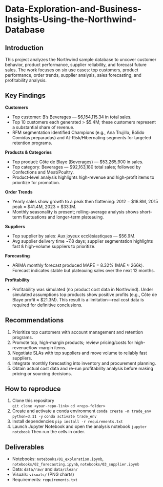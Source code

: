 # Data-Exploration-and-Business-Insights-Using-the-Northwind-Database

## Introduction
This project analyzes the Northwind sample database to uncover customer behavior, product performance, supplier reliability, and forecast future sales. The work focuses on six use cases: top customers, product performance, order trends, supplier analysis, sales forecasting, and profitability analysis.

## Key Findings
**Customers**
- Top customer: B’s Beverages — $6,154,115.34 in total sales.
- Top 10 customers each generated > $5.4M; these customers represent a substantial share of revenue.
- RFM segmentation identified Champions (e.g., Ana Trujillo, Bólido Comidas preparadas) and At-Risk/Hibernating segments for targeted retention programs.

**Products & Categories**
- Top product: Côte de Blaye (Beverages) — $53,265,900 in sales.
- Top category: Beverages — $92,163,180 total sales; followed by Confections and Meat/Poultry.
- Product-level analysis highlights high-revenue and high-profit items to prioritize for promotion.

**Order Trends**
- Yearly sales show growth to a peak then flattening: 2012 = $18.8M, 2015 peak ≈ $41.4M, 2023 = $33.1M.
- Monthly seasonality is present; rolling-average analysis shows short-term fluctuations and longer-term plateauing.

**Suppliers**
- Top supplier by sales: Aux joyeux ecclésiastiques — $56.9M.
- Avg supplier delivery time ~7.8 days; supplier segmentation highlights fast & high-volume suppliers to prioritize.

**Forecasting**
- ARIMA monthly forecast produced MAPE = 8.32% (MAE ≈ 266k). Forecast indicates stable but plateauing sales over the next 12 months.

**Profitability**
- Profitability was simulated (no product cost data in Northwind). Under simulated assumptions top products show positive profits (e.g., Côte de Blaye profit ≈ $21.3M). This result is a limitation—real cost data is required for definitive conclusions.

## Recommendations
1. Prioritize top customers with account management and retention programs.
2. Promote top, high-margin products; review pricing/costs for high-revenue/low-margin items.
3. Negotiate SLAs with top suppliers and move volume to reliably fast suppliers.
4. Integrate monthly forecasting into inventory and procurement planning.
5. Obtain actual cost data and re-run profitability analysis before making pricing or sourcing decisions.

## How to reproduce
1. Clone this repository  
   `git clone <your-repo-link>`
   `cd <repo-folder>`
2. Create and activate a conda environment
   `conda create -n trade_env python=3.11 -y`
   `conda activate trade_env`
3. Install dependencies
   `pip install -r requirements.txt`
4. Launch Jupyter Notebook and open the analysis notebook
   ```jupyter notebook```
   Then run the cells in order.

## Deliverables
- Notebooks: `notebooks/01_exploration.ipynb`, `notebooks/02_forecasting.ipynb`, `notebooks/03_supplier.ipynb`
- Data: `data/raw/` and `data/clean/`
- Visuals: `visuals/` (PNG charts)
- Requirements: `requirements.txt`

